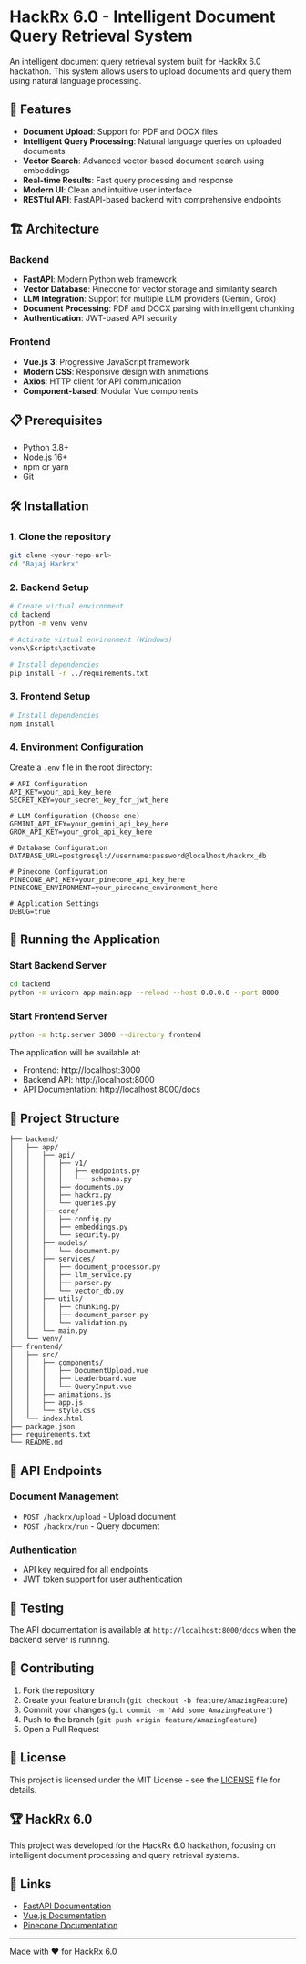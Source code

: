 # HackRx 6.0 - Intelligent Document Query Retrieval System

An intelligent document query retrieval system built for HackRx 6.0 hackathon. This system allows users to upload documents and query them using natural language processing.

## 🚀 Features

- **Document Upload**: Support for PDF and DOCX files
- **Intelligent Query Processing**: Natural language queries on uploaded documents
- **Vector Search**: Advanced vector-based document search using embeddings
- **Real-time Results**: Fast query processing and response
- **Modern UI**: Clean and intuitive user interface
- **RESTful API**: FastAPI-based backend with comprehensive endpoints

## 🏗️ Architecture

### Backend
- **FastAPI**: Modern Python web framework
- **Vector Database**: Pinecone for vector storage and similarity search
- **LLM Integration**: Support for multiple LLM providers (Gemini, Grok)
- **Document Processing**: PDF and DOCX parsing with intelligent chunking
- **Authentication**: JWT-based API security

### Frontend
- **Vue.js 3**: Progressive JavaScript framework
- **Modern CSS**: Responsive design with animations
- **Axios**: HTTP client for API communication
- **Component-based**: Modular Vue components

## 📋 Prerequisites

- Python 3.8+
- Node.js 16+
- npm or yarn
- Git

## 🛠️ Installation

### 1. Clone the repository
```bash
git clone <your-repo-url>
cd "Bajaj Hackrx"
```

### 2. Backend Setup
```bash
# Create virtual environment
cd backend
python -m venv venv

# Activate virtual environment (Windows)
venv\Scripts\activate

# Install dependencies
pip install -r ../requirements.txt
```

### 3. Frontend Setup
```bash
# Install dependencies
npm install
```

### 4. Environment Configuration
Create a `.env` file in the root directory:
```env
# API Configuration
API_KEY=your_api_key_here
SECRET_KEY=your_secret_key_for_jwt_here

# LLM Configuration (Choose one)
GEMINI_API_KEY=your_gemini_api_key_here
GROK_API_KEY=your_grok_api_key_here

# Database Configuration
DATABASE_URL=postgresql://username:password@localhost/hackrx_db

# Pinecone Configuration
PINECONE_API_KEY=your_pinecone_api_key_here
PINECONE_ENVIRONMENT=your_pinecone_environment_here

# Application Settings
DEBUG=true
```

## 🚀 Running the Application

### Start Backend Server
```bash
cd backend
python -m uvicorn app.main:app --reload --host 0.0.0.0 --port 8000
```

### Start Frontend Server
```bash
python -m http.server 3000 --directory frontend
```

The application will be available at:
- Frontend: http://localhost:3000
- Backend API: http://localhost:8000
- API Documentation: http://localhost:8000/docs

## 📁 Project Structure

```
├── backend/
│   ├── app/
│   │   ├── api/
│   │   │   ├── v1/
│   │   │   │   ├── endpoints.py
│   │   │   │   └── schemas.py
│   │   │   ├── documents.py
│   │   │   ├── hackrx.py
│   │   │   └── queries.py
│   │   ├── core/
│   │   │   ├── config.py
│   │   │   ├── embeddings.py
│   │   │   └── security.py
│   │   ├── models/
│   │   │   └── document.py
│   │   ├── services/
│   │   │   ├── document_processor.py
│   │   │   ├── llm_service.py
│   │   │   ├── parser.py
│   │   │   └── vector_db.py
│   │   ├── utils/
│   │   │   ├── chunking.py
│   │   │   ├── document_parser.py
│   │   │   └── validation.py
│   │   └── main.py
│   └── venv/
├── frontend/
│   ├── src/
│   │   ├── components/
│   │   │   ├── DocumentUpload.vue
│   │   │   ├── Leaderboard.vue
│   │   │   └── QueryInput.vue
│   │   ├── animations.js
│   │   ├── app.js
│   │   └── style.css
│   └── index.html
├── package.json
├── requirements.txt
└── README.md
```

## 🔧 API Endpoints

### Document Management
- `POST /hackrx/upload` - Upload document
- `POST /hackrx/run` - Query document

### Authentication
- API key required for all endpoints
- JWT token support for user authentication

## 🧪 Testing

The API documentation is available at `http://localhost:8000/docs` when the backend server is running.

## 🤝 Contributing

1. Fork the repository
2. Create your feature branch (`git checkout -b feature/AmazingFeature`)
3. Commit your changes (`git commit -m 'Add some AmazingFeature'`)
4. Push to the branch (`git push origin feature/AmazingFeature`)
5. Open a Pull Request

## 📝 License

This project is licensed under the MIT License - see the [LICENSE](LICENSE) file for details.

## 🏆 HackRx 6.0

This project was developed for the HackRx 6.0 hackathon, focusing on intelligent document processing and query retrieval systems.

## 🔗 Links

- [FastAPI Documentation](https://fastapi.tiangolo.com/)
- [Vue.js Documentation](https://vuejs.org/)
- [Pinecone Documentation](https://docs.pinecone.io/)

---

Made with ❤️ for HackRx 6.0
